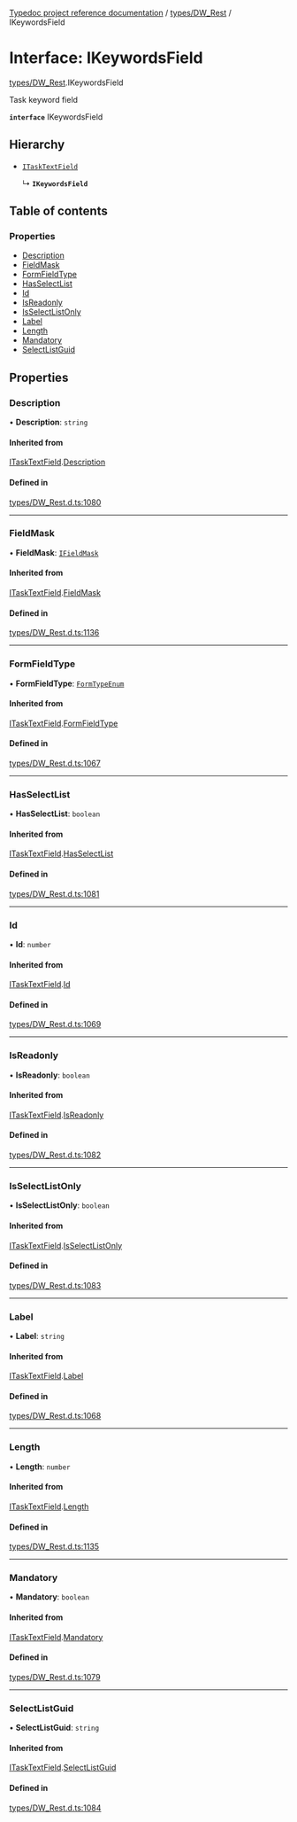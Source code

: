 [Typedoc project reference documentation](../README.md) / [types/DW_Rest](../modules/types_dw_rest.md) / IKeywordsField

# Interface: IKeywordsField

[types/DW_Rest](../modules/types_dw_rest.md).IKeywordsField

Task keyword field

**`interface`** IKeywordsField

## Hierarchy

- [`ITaskTextField`](types_dw_rest.itasktextfield.md)

  ↳ **`IKeywordsField`**

## Table of contents

### Properties

- [Description](types_dw_rest.ikeywordsfield.md#description)
- [FieldMask](types_dw_rest.ikeywordsfield.md#fieldmask)
- [FormFieldType](types_dw_rest.ikeywordsfield.md#formfieldtype)
- [HasSelectList](types_dw_rest.ikeywordsfield.md#hasselectlist)
- [Id](types_dw_rest.ikeywordsfield.md#id)
- [IsReadonly](types_dw_rest.ikeywordsfield.md#isreadonly)
- [IsSelectListOnly](types_dw_rest.ikeywordsfield.md#isselectlistonly)
- [Label](types_dw_rest.ikeywordsfield.md#label)
- [Length](types_dw_rest.ikeywordsfield.md#length)
- [Mandatory](types_dw_rest.ikeywordsfield.md#mandatory)
- [SelectListGuid](types_dw_rest.ikeywordsfield.md#selectlistguid)

## Properties

### Description

• **Description**: `string`

#### Inherited from

[ITaskTextField](types_dw_rest.itasktextfield.md).[Description](types_dw_rest.itasktextfield.md#description)

#### Defined in

[types/DW_Rest.d.ts:1080](https://github.com/DocuWare/REST-Sample-TS/blob/828b3d4/src/types/DW_Rest.d.ts#L1080)

___

### FieldMask

• **FieldMask**: [`IFieldMask`](types_dw_rest.ifieldmask.md)

#### Inherited from

[ITaskTextField](types_dw_rest.itasktextfield.md).[FieldMask](types_dw_rest.itasktextfield.md#fieldmask)

#### Defined in

[types/DW_Rest.d.ts:1136](https://github.com/DocuWare/REST-Sample-TS/blob/828b3d4/src/types/DW_Rest.d.ts#L1136)

___

### FormFieldType

• **FormFieldType**: [`FormTypeEnum`](../enums/types_dw_rest.formtypeenum.md)

#### Inherited from

[ITaskTextField](types_dw_rest.itasktextfield.md).[FormFieldType](types_dw_rest.itasktextfield.md#formfieldtype)

#### Defined in

[types/DW_Rest.d.ts:1067](https://github.com/DocuWare/REST-Sample-TS/blob/828b3d4/src/types/DW_Rest.d.ts#L1067)

___

### HasSelectList

• **HasSelectList**: `boolean`

#### Inherited from

[ITaskTextField](types_dw_rest.itasktextfield.md).[HasSelectList](types_dw_rest.itasktextfield.md#hasselectlist)

#### Defined in

[types/DW_Rest.d.ts:1081](https://github.com/DocuWare/REST-Sample-TS/blob/828b3d4/src/types/DW_Rest.d.ts#L1081)

___

### Id

• **Id**: `number`

#### Inherited from

[ITaskTextField](types_dw_rest.itasktextfield.md).[Id](types_dw_rest.itasktextfield.md#id)

#### Defined in

[types/DW_Rest.d.ts:1069](https://github.com/DocuWare/REST-Sample-TS/blob/828b3d4/src/types/DW_Rest.d.ts#L1069)

___

### IsReadonly

• **IsReadonly**: `boolean`

#### Inherited from

[ITaskTextField](types_dw_rest.itasktextfield.md).[IsReadonly](types_dw_rest.itasktextfield.md#isreadonly)

#### Defined in

[types/DW_Rest.d.ts:1082](https://github.com/DocuWare/REST-Sample-TS/blob/828b3d4/src/types/DW_Rest.d.ts#L1082)

___

### IsSelectListOnly

• **IsSelectListOnly**: `boolean`

#### Inherited from

[ITaskTextField](types_dw_rest.itasktextfield.md).[IsSelectListOnly](types_dw_rest.itasktextfield.md#isselectlistonly)

#### Defined in

[types/DW_Rest.d.ts:1083](https://github.com/DocuWare/REST-Sample-TS/blob/828b3d4/src/types/DW_Rest.d.ts#L1083)

___

### Label

• **Label**: `string`

#### Inherited from

[ITaskTextField](types_dw_rest.itasktextfield.md).[Label](types_dw_rest.itasktextfield.md#label)

#### Defined in

[types/DW_Rest.d.ts:1068](https://github.com/DocuWare/REST-Sample-TS/blob/828b3d4/src/types/DW_Rest.d.ts#L1068)

___

### Length

• **Length**: `number`

#### Inherited from

[ITaskTextField](types_dw_rest.itasktextfield.md).[Length](types_dw_rest.itasktextfield.md#length)

#### Defined in

[types/DW_Rest.d.ts:1135](https://github.com/DocuWare/REST-Sample-TS/blob/828b3d4/src/types/DW_Rest.d.ts#L1135)

___

### Mandatory

• **Mandatory**: `boolean`

#### Inherited from

[ITaskTextField](types_dw_rest.itasktextfield.md).[Mandatory](types_dw_rest.itasktextfield.md#mandatory)

#### Defined in

[types/DW_Rest.d.ts:1079](https://github.com/DocuWare/REST-Sample-TS/blob/828b3d4/src/types/DW_Rest.d.ts#L1079)

___

### SelectListGuid

• **SelectListGuid**: `string`

#### Inherited from

[ITaskTextField](types_dw_rest.itasktextfield.md).[SelectListGuid](types_dw_rest.itasktextfield.md#selectlistguid)

#### Defined in

[types/DW_Rest.d.ts:1084](https://github.com/DocuWare/REST-Sample-TS/blob/828b3d4/src/types/DW_Rest.d.ts#L1084)

